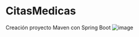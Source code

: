 # CitasMedicas
Creación proyecto Maven con Spring Boot
![image](https://github.com/user-attachments/assets/dde0a87d-7337-4942-bcf4-4d418452d67f)
